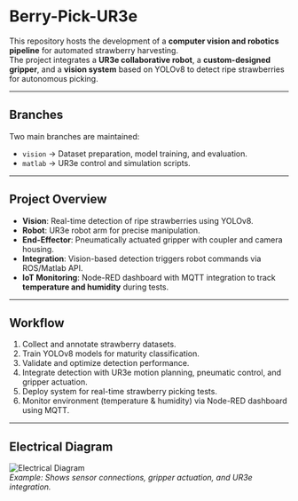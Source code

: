 # Berry-Pick-UR3e

This repository hosts the development of a **computer vision and robotics pipeline** for automated strawberry harvesting.  
The project integrates a **UR3e collaborative robot**, a **custom-designed gripper**, and a **vision system** based on YOLOv8 to detect ripe strawberries for autonomous picking.

---

## Branches

Two main branches are maintained:

- `vision` → Dataset preparation, model training, and evaluation.  
- `matlab` → UR3e control and simulation scripts.

---

## Project Overview

- **Vision**: Real-time detection of ripe strawberries using YOLOv8.  
- **Robot**: UR3e robot arm for precise manipulation.  
- **End-Effector**: Pneumatically actuated gripper with coupler and camera housing.  
- **Integration**: Vision-based detection triggers robot commands via ROS/Matlab API.  
- **IoT Monitoring**: Node-RED dashboard with MQTT integration to track **temperature and humidity** during tests.

---

## Workflow

1. Collect and annotate strawberry datasets.  
2. Train YOLOv8 models for maturity classification.  
3. Validate and optimize detection performance.  
4. Integrate detection with UR3e motion planning, pneumatic control, and gripper actuation.  
5. Deploy system for real-time strawberry picking tests.  
6. Monitor environment (temperature & humidity) via Node-RED dashboard using MQTT.

---

## Electrical Diagram

![Electrical Diagram](datasheets/Diagrama_eléctrico.png)  
*Example: Shows sensor connections, gripper actuation, and UR3e integration.*
